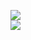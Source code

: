 [![](https://img.shields.io/badge/Made%20With-Github%20Spray-lightgrey.svg?style=for-the-badge&logo=github)](https://github.com/Annihil/github-spray#24432)  
[![](https://i.imgur.com/2DrTn0Z.gif)](https://github.com/Annihil/github-spray)